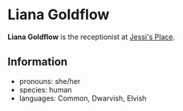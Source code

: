 # Liana Goldflow

**Liana Goldflow** is the receptionist at [Jessi's Place](../leving/jessis-place.md).

## Information

- pronouns: she/her
- species: human
- languages: Common, Dwarvish, Elvish
